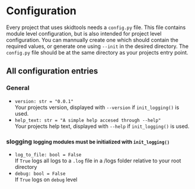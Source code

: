 # Configuration

Every project that uses skidtools needs a `config.py` file. This file contains module level configuration, but is also intended for project level configuration.
You can mannually create one which should contain the required values, or generate one using ``--init`` in the desired directory. The `config.py` file should be at the same 
directory as your projects entry point.

## All configuration entries

### General
- `version: str = "0.0.1"`  
  Your projects version, displayed with `--version` if `init_logging()` is used.
- `help_text: str = "A simple help accesed through --help"`  
  Your projects help text, displayed with `--help` if `init_logging()` is used.

### slogging <small>logging modules must be initialized with `init_logging()`</small>
- `log_to_file: bool = False`  
  If `True` logs all logs to a `.log` file in a /logs folder relative to your root directory
- `debug: bool = False`  
  If `True` logs on `debug` level